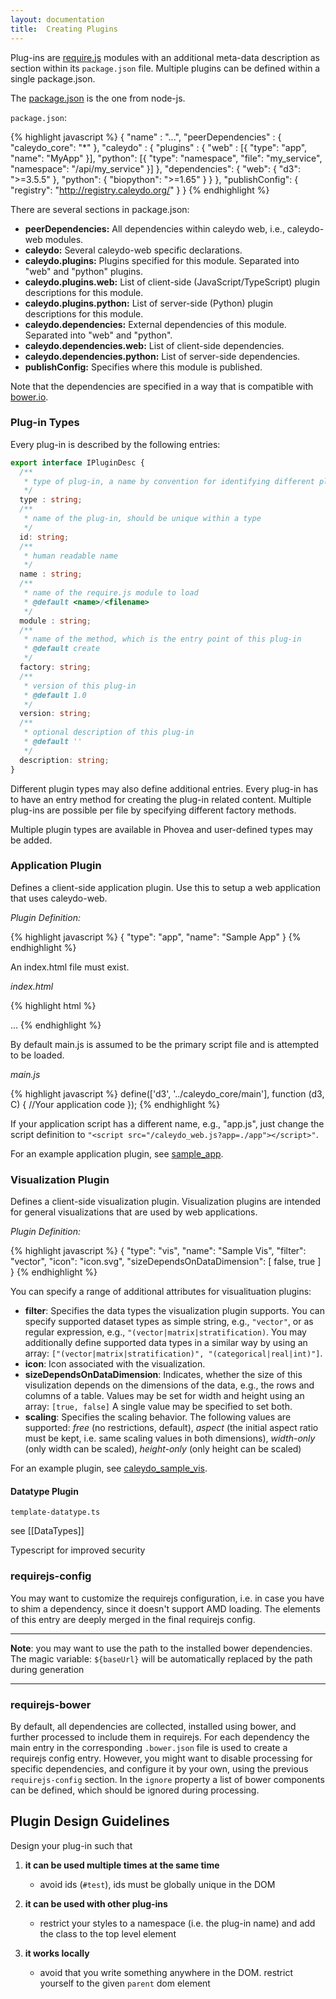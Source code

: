 ```yaml
---
layout: documentation
title:  Creating Plugins
---
```


Plug-ins are [require.js](http://requirejs.org/) modules with an additional meta-data description as section within its `package.json` file. Multiple plugins can be defined within a single package.json.

The [package.json](https://www.npmjs.org/doc/files/package.json.html) is the one from node-js.

`package.json`:

{% highlight javascript %}
{
  "name" : "...",
  "peerDependencies" : {
    "caleydo_core": "*"
  },
  "caleydo" : {
    "plugins" : {
      "web" : [{
        "type": "app",
        "name": "MyApp"
      }],
      "python": [{
          "type": "namespace",
          "file": "my_service",
          "namespace": "/api/my_service"
        }]
    },
    "dependencies": {
        "web": {
           "d3": ">=3.5.5"
        },
        "python": {
        "biopython": ">=1.65"
       }
    }
  },
  "publishConfig": {
    "registry": "http://registry.caleydo.org/"
  }
}
{% endhighlight %}

There are several sections in package.json:

* **peerDependencies:** All dependencies within caleydo web, i.e., caleydo-web modules.
* **caleydo:** Several caleydo-web specific declarations.
* **caleydo.plugins:** Plugins specified for this module. Separated into "web" and "python" plugins.
* **caleydo.plugins.web:** List of client-side (JavaScript/TypeScript) plugin descriptions for this module.
* **caleydo.plugins.python:** List of server-side (Python) plugin descriptions for this module.
* **caleydo.dependencies:** External dependencies of this module. Separated into "web" and "python".
* **caleydo.dependencies.web:** List of client-side dependencies.
* **caleydo.dependencies.python:** List of server-side dependencies.
* **publishConfig:** Specifies where this module is published.

Note that the dependencies are specified in a way that is compatible with [bower.io](http://bower.io).

### Plug-in Types

Every plug-in is described by the following entries:

```typescript
export interface IPluginDesc {
  /**
   * type of plug-in, a name by convention for identifying different plug-in types
   */
  type : string;
  /**
   * name of the plug-in, should be unique within a type
   */
  id: string;
  /**
   * human readable name
   */
  name : string;
  /**
   * name of the require.js module to load
   * @default <name>/<filename>
   */
  module : string;
  /**
   * name of the method, which is the entry point of this plug-in
   * @default create
   */
  factory: string;
  /**
   * version of this plug-in
   * @default 1.0
   */
  version: string;
  /**
   * optional description of this plug-in
   * @default ''
   */
  description: string;
}
```

Different plugin types may also define additional entries.
Every plug-in has to have an entry method for creating the plug-in related content. Multiple plug-ins are possible per file by specifying different factory methods.

Multiple plugin types are available in Phovea and user-defined types may be added.

### Application Plugin

Defines a client-side application plugin. Use this to setup a web application that uses caleydo-web.

_Plugin Definition:_

{% highlight javascript %}
{
  "type": "app",
  "name": "Sample App"
}
{% endhighlight %}


An index.html file must exist.

_index.html_

{% highlight html %}
<!doctype html>
<html>
<head>
    <title>Sample App</title>
    <script src="/caleydo_web.js"></script>
</head>
<body>
...
</body>
</html>
{% endhighlight %}

By default main.js is assumed to be the primary script file and is attempted to be loaded.

_main.js_

{% highlight javascript %}
define(['d3', '../caleydo_core/main'], function (d3, C) {
  //Your application code
});
{% endhighlight %}

If your application script has a different name, e.g., "app.js", just change the script definition to
`"<script src="/caleydo_web.js?app=./app"></script>"`.


For an example application plugin, see [sample_app](https://github.com/phovea/sample_app).


### Visualization Plugin

Defines a client-side visualization plugin. Visualization plugins are intended for general visualizations that are used by web applications.

_Plugin Definition:_

{% highlight javascript %}
{
  "type": "vis",
  "name": "Sample Vis",
  "filter": "vector",
  "icon": "icon.svg",
  "sizeDependsOnDataDimension": [
    false,
    true
  ]
}
{% endhighlight %}

You can specify a range of additional attributes for visualituation plugins:

* **filter**: Specifies the data types the visualization plugin supports. You can specify supported dataset types as simple string, e.g., ``"vector"``, or as regular expression, e.g.,  ``"(vector|matrix|stratification)``. You may additionally define supported data types in a similar way by using an array: ``["(vector|matrix|stratification)", "(categorical|real|int)"]``.
* **icon**: Icon associated with the visualization.
* **sizeDependsOnDataDimension**: Indicates, whether the size of this visulization depends on the dimensions of the data, e.g., the rows and columns of a table. Values may be set for width and height using an array: ``[true, false]`` A single value may be specified to set both.
* **scaling**: Specifies the scaling behavior. The following values are supported: *free* (no restrictions, default), *aspect* (the initial aspect ratio must be kept, i.e. same scaling values in both dimensions), *width-only* (only width can be scaled), *height-only* (only height can be scaled)

For an example plugin, see [caleydo_sample_vis](https://github.com/Caleydo/caleydo_sample_vis).


#### Datatype Plugin

`template-datatype.ts`

see [[DataTypes]]

Typescript for improved security

### requirejs-config

You may want to customize the requirejs configuration, i.e. in case you have to shim a dependency, since it doesn't support AMD loading. The elements of this entry are deeply merged in the final requirejs config.

***

**Note**: you may want to use the path to the installed bower dependencies. The magic variable: `${baseUrl}` will be automatically replaced by the path during generation

***

### requirejs-bower

By default, all dependencies are collected, installed using bower, and further processed to include them in requirejs. For each dependency the main entry in the corresponding `.bower.json` file is used to create a requirejs config entry. However, you might want to disable processing for specific dependencies, and configure it by your own, using the previous `requirejs-config` section. In the `ignore` property a list of bower components can be defined, which should be ignored during processing.

## Plugin Design Guidelines

Design your plug-in such that

1. **it can be used multiple times at the same time**
   * avoid ids (`#test`), ids must be globally unique in the DOM

2. **it can be used with other plug-ins**
   * restrict your styles to a namespace (i.e. the plug-in name) and add the class to the top level element

3. **it works locally**
   * avoid that you write something anywhere in the DOM. restrict yourself to the given `parent` dom element

